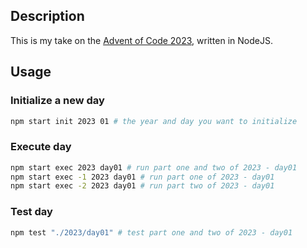 ## Description

This is my take on the [Advent of Code 2023](https://adventofcode.com/2023), written in NodeJS.

## Usage

### Initialize a new day

```bash
npm start init 2023 01 # the year and day you want to initialize
```

### Execute day

```bash
npm start exec 2023 day01 # run part one and two of 2023 - day01
npm start exec -1 2023 day01 # run part one of 2023 - day01
npm start exec -2 2023 day01 # run part two of 2023 - day01
```

### Test day

```bash
npm test "./2023/day01" # test part one and two of 2023 - day01
```
